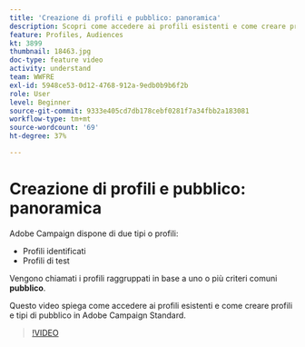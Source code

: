 ```yaml
---
title: 'Creazione di profili e pubblico: panoramica'
description: Scopri come accedere ai profili esistenti e come creare profili e tipi di pubblico.
feature: Profiles, Audiences
kt: 3899
thumbnail: 18463.jpg
doc-type: feature video
activity: understand
team: WWFRE
exl-id: 5948ce53-0d12-4768-912a-9edb0b9b6f2b
role: User
level: Beginner
source-git-commit: 9333e405cd7db178cebf0281f7a34fbb2a183081
workflow-type: tm+mt
source-wordcount: '69'
ht-degree: 37%

---
```


# Creazione di profili e pubblico: panoramica

Adobe Campaign dispone di due tipi o profili:

* Profili identificati
* Profili di test

Vengono chiamati i profili raggruppati in base a uno o più criteri comuni **pubblico**.

Questo video spiega come accedere ai profili esistenti e come creare profili e tipi di pubblico in Adobe Campaign Standard.

>[!VIDEO](https://video.tv.adobe.com/v/18463/?quality=12)
